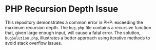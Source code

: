 # PHP Recursion Depth Issue

This repository demonstrates a common error in PHP: exceeding the maximum recursion depth.  The `bug.php` file contains a recursive function that, given large enough input, will cause a fatal error. The solution, `bugSolution.php`, illustrates a better approach using iterative methods to avoid stack overflow issues.